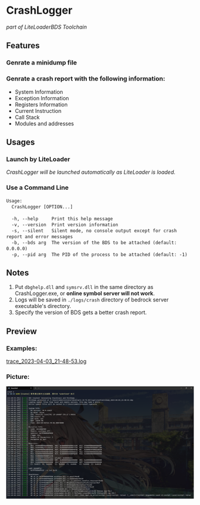 # CrashLogger

_part of LiteLoaderBDS Toolchain_

## Features

### Genrate a minidump file

### Genrate a crash report with the following information:

- System Information
- Exception Information
- Registers Information
- Current Instruction
- Call Stack
- Modules and addresses

## Usages

### Launch by LiteLoader

_CrashLogger will be launched automatically as LiteLoader is loaded._

### Use a Command Line

```
Usage:
  CrashLogger [OPTION...]

  -h, --help     Print this help message
  -v, --version  Print version information
  -s, --silent   Silent mode, no console output except for crash report and error messages
  -b, --bds arg  The version of the BDS to be attached (default: 0.0.0.0)
  -p, --pid arg  The PID of the process to be attached (default: -1)
```

## Notes

1. Put `dbghelp.dll` and `symsrv.dll` in the same directory as CrashLogger.exe, or **online symbol server will not work**.
2. Logs will be saved in `./logs/crash` directory of bedrock server executable's directory.
3. Specify the version of BDS gets a better crash report.

## Preview

### Examples:

[trace_2023-04-03_21-48-53.log](https://github.com/LiteLDev/CrashLogger/blob/main/examples/trace_2023-04-03_21-48-53.log)

### Picture:
![pic](https://github.com/LiteLDev/CrashLogger/blob/main/examples/console.png?raw=true)
